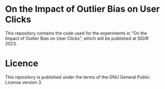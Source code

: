 # On the Impact of Outlier Bias on User Clicks
This repository contains the code used for the experiments in "On the Impact of Outlier Bias on User Clicks", which will be published at SIGIR 2023.

# Licence
This repository is published under the terms of the GNU General Public License version 3.
